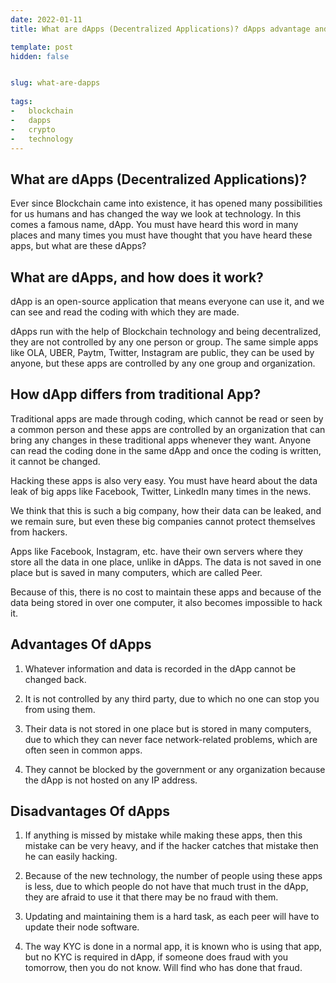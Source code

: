 ```yaml
---
date: 2022-01-11
title: What are dApps (Decentralized Applications)? dApps advantage and disadvantages explained.

template: post
hidden: false


slug: what-are-dapps
  
tags:
-   blockchain
-   dapps
-   crypto
-   technology
---
```

<!-- more -->


<!-- more -->



## What are dApps (Decentralized Applications)?

Ever since Blockchain came into existence, it has opened many possibilities for us humans and has changed the way we look at technology. In this comes a famous name, dApp. You must have heard this word in many places and many times you must have thought that you have heard these apps, but what are these dApps?

## What are dApps, and how does it work? 

dApp is an open-source application that means everyone can use it, and we can see and read the coding with which they are made.

dApps run with the help of Blockchain technology and being decentralized, they are not controlled by any one person or group. The same simple apps like OLA, UBER, Paytm, Twitter, Instagram are public, they can be used by anyone, but these apps are controlled by any one group and organization.

## How dApp differs from traditional App?

Traditional apps are made through coding, which cannot be read or seen by a common person and these apps are controlled by an organization that can bring any changes in these traditional apps whenever they want. Anyone can read the coding done in the same dApp and once the coding is written, it cannot be changed.

Hacking these apps is also very easy. You must have heard about the data leak of big apps like Facebook, Twitter, LinkedIn many times in the news.

We think that this is such a big company, how their data can be leaked, and we remain sure, but even these big companies cannot protect themselves from hackers.

Apps like Facebook, Instagram, etc. have their own servers where they store all the data in one place, unlike in dApps. The data is not saved in one place but is saved in many computers, which are called Peer.

Because of this, there is no cost to maintain these apps and because of the data being stored in over one computer, it also becomes impossible to hack it.

## Advantages Of dApps


1. Whatever information and data is recorded in the dApp cannot be changed back.

2. It is not controlled by any third party, due to which no one can stop you from using them.

3. Their data is not stored in one place but is stored in many computers, due to which they can never face network-related problems, which are often seen in common apps.

4. They cannot be blocked by the government or any organization because the dApp is not hosted on any IP address.

## Disadvantages Of dApps

1. If anything is missed by mistake while making these apps, then this mistake can be very heavy, and if the hacker catches that mistake then he can easily hacking.

2. Because of the new technology, the number of people using these apps is less, due to which people do not have that much trust in the dApp, they are afraid to use it that there may be no fraud with them.

3. Updating and maintaining them is a hard task, as each peer will have to update their node software.

4. The way KYC is done in a normal app, it is known who is using that app, but no KYC is required in dApp, if someone does fraud with you tomorrow, then you do not know. Will find who has done that fraud.


